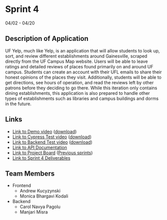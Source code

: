 # Sprint 4
04/02 - 04/20

## Description of Application

UF Yelp, much like Yelp, is an application that will allow students to look up, sort, and review different establishments around Gainesville, scraped directly from the UF Campus Map website. Users will be able to leave ratings and detailed reviews of places found primarily on and around UF campus. Students can create an account with their UFL emails to share their honest opinions of the places they visit. Additionally, students will be able to get directions, see hours of operation, and read the reviews left by other patrons before they deciding to go there. While this iteration only contains dining establishments, this application is also prepared to handle other types of establishments such as libraries and campus buildings and dorms in the future.

## Links
* [Link to Demo video](https://github.com/Monicakodali/SEPROJECT/tree/main/Sprints/Sprint4/Demo.mp4) ([download](https://github.com/Monicakodali/SEPROJECT/blob/main/Sprints/Sprint4/Demo.mp4?raw=true))
* [Link to Cypress Test video](https://github.com/Monicakodali/SEPROJECT/tree/main/Sprints/Sprint4/CypressTest.mp4) ([download](https://github.com/Monicakodali/SEPROJECT/blob/main/Sprints/Sprint4/CypressTest.mp4?raw=true))
* [Link to Backend Test video](https://github.com/Monicakodali/SEPROJECT/tree/main/Sprints/Sprint4/BackendUnitTest1.mp4) ([download](https://github.com/Monicakodali/SEPROJECT/blob/main/Sprints/Sprint4/BackendUnitTest1.mp4?raw=true))
* [Link to API Documentation](https://github.com/Monicakodali/SEPROJECT/wiki/Backend-Documentation)
* [Link to Project Board](https://github.com/Monicakodali/SEPROJECT/projects/5) ([Previous sprints](https://github.com/Monicakodali/SEPROJECT/projects?query=))
* [Link to Sprint 4 Deliverables](https://github.com/Monicakodali/SEPROJECT/tree/main/Sprints/Sprint4) 

## Team Members
* Frontend
  * Andrew Kucyzynski
  * Monica Bhargavi Kodali
* Backend
  * Carol Navya Pagolu
  * Manjari Misra
